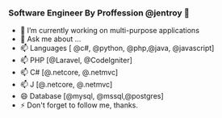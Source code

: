 ### Software Engineer By Proffession @jentroy 👋


- 🔭 I’m currently working on multi-purpose applications
- 💬 Ask me about ...
- 📫 Languages [ @c#, @python, @php,@java, @javascript]
- 📫 PHP [@Laravel, @CodeIgniter]
- 📫 C#  [@.netcore, @.netmvc]
- 📫 J [@.netcore, @.netmvc]
- 😄 Database [@mysql, @mssql,@postgres]
- ⚡ Don't forget to follow me, thanks.
